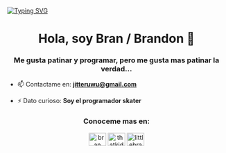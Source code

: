 [![Typing SVG](https://readme-typing-svg.demolab.com?font=Fira+Code&pause=1000&color=FFFFFF&center=true&vCenter=true&multiline=true&width=800&lines=Soy+Bran%2C+bienvenido+a+donde+mi+creatividad+se+hace+realidad)](https://git.io/typing-svg)


<h1 align="center">Hola, soy Bran / Brandon 🥸</h1>
<h3 align="center">Me gusta patinar y programar, pero me gusta mas patinar la verdad...</h3>

- 📫 Contactame en: **jitteruwu@gmail.com**

- ⚡ Dato curioso: **Soy el programador skater**

<h3 align="center">Conoceme mas en:</h3>
<p align="center">
<a href="https://fb.com/bran bran" target="blank"><img align="center" src="https://raw.githubusercontent.com/rahuldkjain/github-profile-readme-generator/master/src/images/icons/Social/facebook.svg" alt="bran bran" height="30" width="40" /></a>
<a href="https://instagram.com/littlebrano" target="blank"><img align="center" src="https://raw.githubusercontent.com/rahuldkjain/github-profile-readme-generator/master/src/images/icons/Social/instagram.svg" alt="thatkidbrano" height="30" width="40" /></a>
<a href="https://discord.gg/thatkidbran" target="blank"><img align="center" src="https://raw.githubusercontent.com/rahuldkjain/github-profile-readme-generator/master/src/images/icons/Social/discord.svg" alt="littlebrano" height="30" width="40" /></a>
</p>


